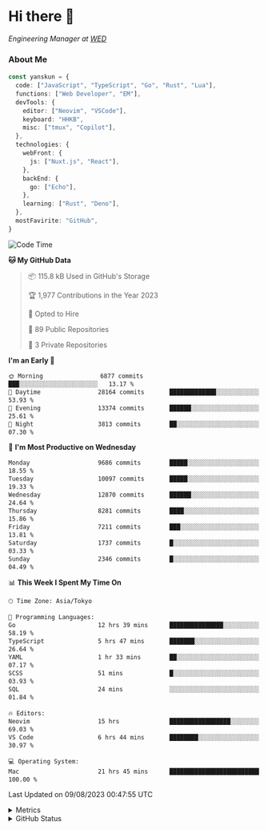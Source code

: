 # Hi there&nbsp;:wave:

<!-- ![Alt text](https://spotify-recently-played-readme.vercel.app/api?user=31kynbuubkiu3r4qh4hjuaglhfay) -->

_Engineering Manager at [WED](https://github.com/wedinc)_

### About Me

```ts
const yanskun = {
  code: ["JavaScript", "TypeScript", "Go", "Rust", "Lua"],
  functions: ["Web Developer", "EM"],
  devTools: {
    editor: ["Neovim", "VSCode"],
    keyboard: "HHKB",
    misc: ["tmux", "Copilot"],
  },
  technologies: {
    webFront: {
      js: ["Nuxt.js", "React"],
    },
    backEnd: {
      go: ["Echo"],
    },
    learning: ["Rust", "Deno"],
  },
  mostFavirite: "GitHub",
}
```

<!--START_SECTION:waka-->
![Code Time](http://img.shields.io/badge/Code%20Time-424%20hrs%2046%20mins-blue)

**🐱 My GitHub Data** 

> 📦 115.8 kB Used in GitHub's Storage 
 > 
> 🏆 1,977 Contributions in the Year 2023
 > 
> 💼 Opted to Hire
 > 
> 📜 89 Public Repositories 
 > 
> 🔑 3 Private Repositories 
 > 
**I'm an Early 🐤** 

```text
🌞 Morning                6877 commits        ███░░░░░░░░░░░░░░░░░░░░░░   13.17 % 
🌆 Daytime                28164 commits       █████████████░░░░░░░░░░░░   53.93 % 
🌃 Evening                13374 commits       ██████░░░░░░░░░░░░░░░░░░░   25.61 % 
🌙 Night                  3813 commits        ██░░░░░░░░░░░░░░░░░░░░░░░   07.30 % 
```
📅 **I'm Most Productive on Wednesday** 

```text
Monday                   9686 commits        █████░░░░░░░░░░░░░░░░░░░░   18.55 % 
Tuesday                  10097 commits       █████░░░░░░░░░░░░░░░░░░░░   19.33 % 
Wednesday                12870 commits       ██████░░░░░░░░░░░░░░░░░░░   24.64 % 
Thursday                 8281 commits        ████░░░░░░░░░░░░░░░░░░░░░   15.86 % 
Friday                   7211 commits        ███░░░░░░░░░░░░░░░░░░░░░░   13.81 % 
Saturday                 1737 commits        █░░░░░░░░░░░░░░░░░░░░░░░░   03.33 % 
Sunday                   2346 commits        █░░░░░░░░░░░░░░░░░░░░░░░░   04.49 % 
```


📊 **This Week I Spent My Time On** 

```text
🕑︎ Time Zone: Asia/Tokyo

💬 Programming Languages: 
Go                       12 hrs 39 mins      ███████████████░░░░░░░░░░   58.19 % 
TypeScript               5 hrs 47 mins       ███████░░░░░░░░░░░░░░░░░░   26.64 % 
YAML                     1 hr 33 mins        ██░░░░░░░░░░░░░░░░░░░░░░░   07.17 % 
SCSS                     51 mins             █░░░░░░░░░░░░░░░░░░░░░░░░   03.93 % 
SQL                      24 mins             ░░░░░░░░░░░░░░░░░░░░░░░░░   01.84 % 

🔥 Editors: 
Neovim                   15 hrs              █████████████████░░░░░░░░   69.03 % 
VS Code                  6 hrs 44 mins       ████████░░░░░░░░░░░░░░░░░   30.97 % 

💻 Operating System: 
Mac                      21 hrs 45 mins      █████████████████████████   100.00 % 
```


 Last Updated on 09/08/2023 00:47:55 UTC
<!--END_SECTION:waka-->

<details>
  <summary>Metrics</summary>
  <img src="https://github.com/yanskun/yanskun/blob/main/github-metrics.svg" alt="Metrics">
</details>

<details>
  <summary>GitHub Status</summary>
  <picture>
    <source media="(prefers-color-scheme: dark)" srcset="https://raw.githubusercontent.com/yanskun/yanskun/master/profile-summary-card-output/nord_dark/0-profile-details.svg">
   <img src="https://raw.githubusercontent.com/yanskun/yanskun/master/profile-summary-card-output/default/0-profile-details.svg">
  </picture>
  <br>
  <picture>
    <source media="(prefers-color-scheme: dark)" srcset="https://raw.githubusercontent.com/yanskun/yanskun/master/profile-summary-card-output/nord_dark/1-repos-per-language.svg">
   <img src="https://raw.githubusercontent.com/yanskun/yanskun/master/profile-summary-card-output/default/1-repos-per-language.svg">
  </picture>
  <picture>
    <source media="(prefers-color-scheme: dark)" srcset="https://raw.githubusercontent.com/yanskun/yanskun/master/profile-summary-card-output/nord_dark/2-most-commit-language.svg">
   <img src="https://raw.githubusercontent.com/yanskun/yanskun/master/profile-summary-card-output/default/2-most-commit-language.svg">
  </picture>
  <br>
  <picture>
    <source media="(prefers-color-scheme: dark)" srcset="https://raw.githubusercontent.com/yanskun/yanskun/master/profile-summary-card-output/nord_dark/3-stats.svg">
   <img src="https://raw.githubusercontent.com/yanskun/yanskun/master/profile-summary-card-output/default/3-stats.svg">
  </picture>
  <picture>
    <source media="(prefers-color-scheme: dark)" srcset="https://raw.githubusercontent.com/yanskun/yanskun/master/profile-summary-card-output/nord_dark/4-productive-time.svg">
   <img src="https://raw.githubusercontent.com/yanskun/yanskun/master/profile-summary-card-output/default/4-productive-time.svg">
  </picture>
</details>
